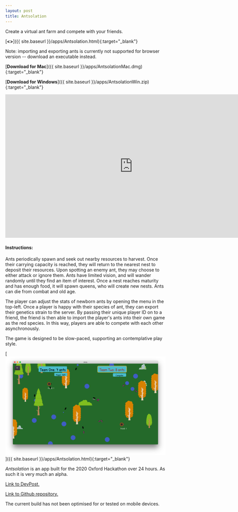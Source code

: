 ```yaml
---
layout: post
title: Antsolation
---
```

Create a virtual ant farm and compete with your friends.

[**<<LAUNCH ANTSOLATION>>**]({{ site.baseurl }}/apps/Antsolation.html){:target="_blank"}

Note: importing and exporting ants is currently not supported for browser version -- download an executable instead.

[**Download for Mac**]({{ site.baseurl }}/apps/AntsolationMac.dmg){:target="_blank"}

[**Download for Windows**]({{ site.baseurl }}/apps/AntsolationWin.zip){:target="_blank"}

<iframe width="800" height="450" src="https://www.youtube.com/embed/y299m0jmlbo" frameborder="0" allow="accelerometer; autoplay; clipboard-write; encrypted-media; gyroscope; picture-in-picture" allowfullscreen></iframe>

#### Instructions:
Ants periodically spawn and seek out nearby resources to harvest. Once their carrying capacity is reached, they will return to the nearest nest to deposit their resources. Upon spotting an enemy ant, they may choose to either attack or ignore them. Ants have limited vision, and will wander randomly until they find an item of interest. Once a nest reaches maturity and has enough food, it will spawn queens, who will create new nests. Ants can die from combat and old age.

The player can adjust the stats of newborn ants by opening the menu in the top-left. Once a player is happy with their species of ant, they can export their genetics strain to the server. By passing their unique player ID on to a friend, the friend is then able to import the player's ants into their own game as the red species. In this way, players are able to compete with each other asynchronously.

The game is designed to be slow-paced, supporting an contemplative play style.

[<img src="/images/posts/antsolation.png" alt="Antsolation App" width="800"/>]({{ site.baseurl }}/apps/Antsolation.html){:target="_blank"}

*Antsolation* is an app built for the 2020 Oxford Hackathon over 24 hours. As such it is very much an alpha.

[Link to DevPost.](https://devpost.com/software/antsolation)

[Link to Github repository.](https://github.com/rosscg/Antsolation)

The current build has not been optimised for or tested on mobile devices.
